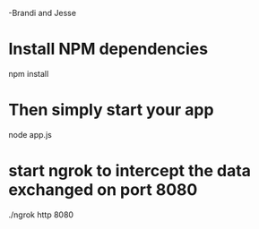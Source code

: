 -Brandi and Jesse


# Install NPM dependencies
npm install

# Then simply start your app
node app.js

# start ngrok to intercept the data exchanged on port 8080
./ngrok http 8080
